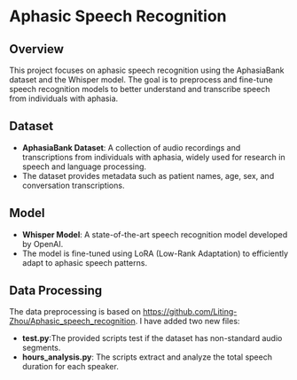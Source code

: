 # Aphasic Speech Recognition

## Overview
This project focuses on aphasic speech recognition using the AphasiaBank dataset and the Whisper model. The goal is to preprocess and fine-tune speech recognition models to better understand and transcribe speech from individuals with aphasia.

## Dataset
- **AphasiaBank Dataset**: A collection of audio recordings and transcriptions from individuals with aphasia, widely used for research in speech and language processing.
- The dataset provides metadata such as patient names, age, sex, and conversation transcriptions.

## Model
- **Whisper Model**: A state-of-the-art speech recognition model developed by OpenAI.
- The model is fine-tuned using LoRA (Low-Rank Adaptation) to efficiently adapt to aphasic speech patterns.

## Data Processing
The data preprocessing is based on https://github.com/Liting-Zhou/Aphasic_speech_recognition.
I have added two new files:
- **test.py**:The provided scripts test if the dataset has non-standard audio segments.
- **hours_analysis.py**: The scripts extract and analyze the total speech duration for each speaker.
  
